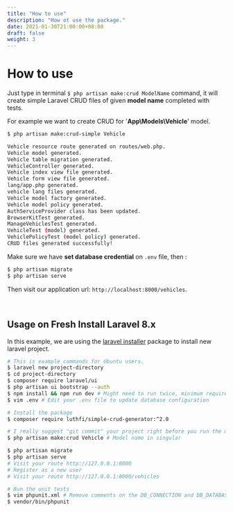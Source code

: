 ```yaml
---
title: "How to use"
description: "How ot use the package."
date: 2021-01-30T21:00:00+08:00
draft: false
weight: 3
---
```


# How to use

Just type in terminal `$ php artisan make:crud ModelName` command, it will create simple Laravel CRUD files of given **model name** completed with tests.

For example we want to create CRUD for '**App\Models\Vehicle**' model.

```bash
$ php artisan make:crud-simple Vehicle

Vehicle resource route generated on routes/web.php.
Vehicle model generated.
Vehicle table migration generated.
VehicleController generated.
Vehicle index view file generated.
Vehicle form view file generated.
lang/app.php generated.
vehicle lang files generated.
Vehicle model factory generated.
Vehicle model policy generated.
AuthServiceProvider class has been updated.
BrowserKitTest generated.
ManageVehiclesTest generated.
VehicleTest (model) generated.
VehiclePolicyTest (model policy) generated.
CRUD files generated successfully!
```

Make sure we have **set database credential** on `.env` file, then :

```bash
$ php artisan migrate
$ php artisan serve
```

Then visit our application url: `http://localhost:8000/vehicles`.

<br>

## Usage on Fresh Install Laravel 8.x

In this example, we are using the [laravel installer](https://packagist.org/packages/laravel/installer) package to install new laravel project.

```bash
# This is example commands for Ubuntu users.
$ laravel new project-directory
$ cd project-directory
$ composer require laravel/ui
$ php artisan ui bootstrap --auth
$ npm install && npm run dev # Might need to run twice, minimum requirement: NodeJS v12.x
$ vim .env # Edit your .env file to update database configuration

# Install the package
$ composer require luthfi/simple-crud-generator:^2.0

# I really suggest "git commit" your project right before you run the make:crud command
$ php artisan make:crud Vehicle # Model name in singular

$ php artisan migrate
$ php artisan serve
# Visit your route http://127.0.0.1:8000
# Register as a new user
# Visit your route http://127.0.0.1:8000/vehicles

# Run the unit tests
$ vim phpunit.xml # Remove comments on the DB_CONNECTION and DB_DATABASE lines
$ vendor/bin/phpunit
```